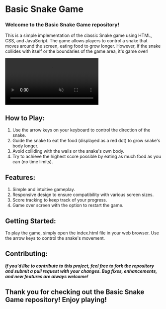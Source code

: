 <h1>Basic Snake Game</h1> 

<h3>Welcome to the Basic Snake Game repository!</h3>
<p>This is a simple implementation of the classic Snake game using HTML, CSS, and JavaScript. The game allows players to control a snake that moves around the screen, eating food to grow longer. However, if the snake collides with itself or the boundaries of the game area, it's game over!</p>

<video src="https://github.com/ali-sazzad/basic-snake-game/assets/81892364/b57b4feb-6b06-4a11-8bd6-e41c797e46c4" loop autoplay muted > </video>

<h2>How to Play:</h2>
<ol>
  <li>Use the arrow keys on your keyboard to control the direction of the snake.</li>
  <li>Guide the snake to eat the food (displayed as a red dot) to grow snake's body longer.</li>
  <li>Avoid colliding with the walls or the snake's own body.</li>
  <li>Try to achieve the highest score possible by eating as much food as you can (no time limits).</li>
</ol>

<h2>Features:</h2>
<ol>
  <li>Simple and intuitive gameplay.</li>
  <li>Responsive design to ensure compatibility with various screen sizes.</li>
  <li>Score tracking to keep track of your progress.</li>
  <li>Game over screen with the option to restart the game.</li>
</ol>

<h2>Getting Started:</h2>

To play the game, simply open the index.html file in your web browser. Use the arrow keys to control the snake's movement.

<h2>Contributing:</h2>

<b><i>If you'd like to contribute to this project, feel free to fork the repository and submit a pull request with your changes. Bug fixes, enhancements, and new features are always welcome! </i></b>

<h2>Thank you for checking out the Basic Snake Game repository! Enjoy playing!</h2>
